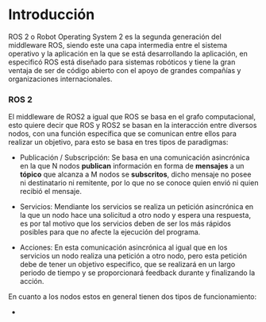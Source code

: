 # Introducción

ROS 2 o Robot Operating System 2 es la segunda generación del middleware ROS, siendo este una capa intermedia entre el sistema operativo y la aplicación en la que se está desarrollando la aplicación, en especificó ROS está diseñado para sistemas robóticos y tiene la gran ventaja de ser de código abierto con el apoyo de grandes compañías y organizaciones internacionales.

### ROS 2

El middleware de ROS2 a igual que ROS se basa en el grafo computacional, esto quiere decir que ROS y ROS2 se basan en la interacción entre diversos nodos, con una función específica que se comunican entre ellos para realizar un objetivo, para esto se basa en tres tipos de paradigmas:

 - Publicación / Subscripción: Se basa en una comunicación asincrónica en la que N nodos **publican** información en forma de **mensajes** a un **tópico** que alcanza a M nodos se **subscritos**, dicho mensaje no posee ni destinatario ni remitente, por lo que no se conoce quien envió ni quien recibió el mensaje.
 
 - Servicios: Mendiante los servicios se realiza un petición asincrónica en la que un nodo hace una solicitud a otro nodo y espera una respuesta, es por tal motivo que los servicios deben de ser los más rápidos posibles para que no afecte la ejecución del programa.

 - Acciones: En esta comunicación asincrónica al igual que en los servicios un nodo realiza una petición a otro nodo, pero esta petición debe de tener un objetivo especifico, que se realizará en un largo periodo de tiempo y se proporcionará feedback durante y finalizando la acción.

En cuanto a los nodos estos en general tienen dos tipos de funcionamiento:

- 